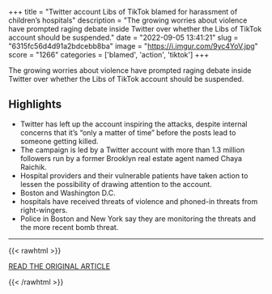 +++
title = "Twitter account Libs of TikTok blamed for harassment of children’s hospitals"
description = "The growing worries about violence have prompted raging debate inside Twitter over whether the Libs of TikTok account should be suspended."
date = "2022-09-05 13:41:21"
slug = "6315fc56d4d91a2bdcebb8ba"
image = "https://i.imgur.com/9yc4YoV.jpg"
score = "1266"
categories = ['blamed', 'action', 'tiktok']
+++

The growing worries about violence have prompted raging debate inside Twitter over whether the Libs of TikTok account should be suspended.

## Highlights

- Twitter has left up the account inspiring the attacks, despite internal concerns that it’s “only a matter of time” before the posts lead to someone getting killed.
- The campaign is led by a Twitter account with more than 1.3 million followers run by a former Brooklyn real estate agent named Chaya Raichik.
- Hospital providers and their vulnerable patients have taken action to lessen the possibility of drawing attention to the account.
- Boston and Washington D.C.
- hospitals have received threats of violence and phoned-in threats from right-wingers.
- Police in Boston and New York say they are monitoring the threats and the more recent bomb threat.

---

{{< rawhtml >}}
  <p class="article-category">
    <a target="_blank" href="https://www.washingtonpost.com/technology/2022/09/02/lgbtq-threats-hospitals-libs-of-tiktok/">READ THE ORIGINAL ARTICLE</a>
  </p>
{{< /rawhtml >}}
